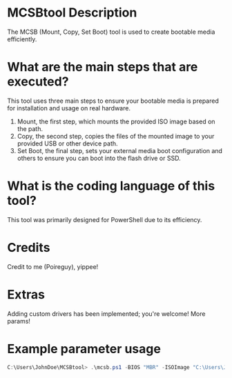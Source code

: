 # MCSBtool Description
The MCSB (Mount, Copy, Set Boot) tool is used to create bootable media efficiently.

# What are the main steps that are executed?
This tool uses three main steps to ensure your bootable media is prepared for installation and usage on real hardware.
1. Mount, the first step, which mounts the provided ISO image based on the path.
2. Copy, the second step, copies the files of the mounted image to your provided USB or other device path.
3. Set Boot, the final step, sets your external media boot configuration and others to ensure you can boot into the flash drive or SSD.

# What is the coding language of this tool?
This tool was primarily designed for PowerShell due to its efficiency.

# Credits
Credit to me (Poireguy), yippee!

# Extras
Adding custom drivers has been implemented; you're welcome!
More params!

# Example parameter usage
```PowerShell
C:\Users\JohnDoe\MCSBtool> .\mcsb.ps1 -BIOS "MBR" -ISOImage "C:\Users\JohnDoe\images\Windows11.iso" -DrvPath "C:\Users\JohnDoe\MyDrivers\" -USBPath "F:\"
```
